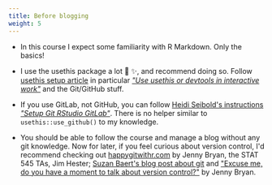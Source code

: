 ```yaml
---
title: Before blogging
weight: 5
---
```


* In this course I expect some familiarity with R Markdown. Only the basics!

* I use the usethis package a lot :robot: :sparkles:, and recommend doing so. Follow [usethis setup article](https://usethis.r-lib.org/articles/articles/usethis-setup.html) in particular [_"Use usethis or devtools in interactive work"_](https://usethis.r-lib.org/articles/articles/usethis-setup.html#use-usethis-or-devtools-in-interactive-work-1) and the Git/GitHub stuff.

* If you use GitLab, not GitHub, you can follow [Heidi Seibold's instructions _"Setup Git RStudio GitLab"_](https://gitlab.com/HeidiSeibold/setup-git-rstudio-gitlab). There is no helper similar to `usethis::use_github()` to my knowledge.

* You should be able to follow the course and manage a blog without any git knowledge. Now for later, if you feel curious about version control, I'd recommend checking out [happygitwithr.com](https://happygitwithr.com/) by Jenny Bryan, the STAT 545 TAs, Jim Hester; [Suzan Baert's blog post about git](https://suzan.rbind.io/2018/03/reflections-4-months-of-github/) and ["Excuse me, do you have a moment to talk about version control?"](https://peerj.com/preprints/3159/) by Jenny Bryan.